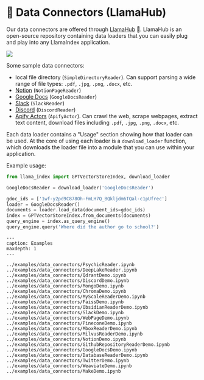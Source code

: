 # 🔌 Data Connectors (LlamaHub)

Our data connectors are offered through [LlamaHub](https://llamahub.ai/) 🦙. 
LlamaHub is an open-source repository containing data loaders that you can easily plug and play into any LlamaIndex application.

![](/_static/data_connectors/llamahub.png)


Some sample data connectors:
- local file directory (`SimpleDirectoryReader`). Can support parsing a wide range of file types: `.pdf`, `.jpg`, `.png`, `.docx`, etc.
- [Notion](https://developers.notion.com/) (`NotionPageReader`)
- [Google Docs](https://developers.google.com/docs/api) (`GoogleDocsReader`)
- [Slack](https://api.slack.com/) (`SlackReader`)
- [Discord](https://discord.com/developers/docs/intro) (`DiscordReader`)
- [Apify Actors](https://llamahub.ai/l/apify-actor) (`ApifyActor`). Can crawl the web, scrape webpages, extract text content, download files including `.pdf`, `.jpg`, `.png`, `.docx`, etc.

Each data loader contains a "Usage" section showing how that loader can be used. At the core of using each loader is a `download_loader` function, which
downloads the loader file into a module that you can use within your application.

Example usage:

```python
from llama_index import GPTVectorStoreIndex, download_loader

GoogleDocsReader = download_loader('GoogleDocsReader')

gdoc_ids = ['1wf-y2pd9C878Oh-FmLH7Q_BQkljdm6TQal-c1pUfrec']
loader = GoogleDocsReader()
documents = loader.load_data(document_ids=gdoc_ids)
index = GPTVectorStoreIndex.from_documents(documents)
query_engine = index.as_query_engine()
query_engine.query('Where did the author go to school?')
```

```{toctree}
---
caption: Examples
maxdepth: 1
---

../examples/data_connectors/PsychicReader.ipynb
../examples/data_connectors/DeepLakeReader.ipynb
../examples/data_connectors/QdrantDemo.ipynb
../examples/data_connectors/DiscordDemo.ipynb
../examples/data_connectors/MongoDemo.ipynb
../examples/data_connectors/ChromaDemo.ipynb
../examples/data_connectors/MyScaleReaderDemo.ipynb
../examples/data_connectors/FaissDemo.ipynb
../examples/data_connectors/ObsidianReaderDemo.ipynb
../examples/data_connectors/SlackDemo.ipynb
../examples/data_connectors/WebPageDemo.ipynb
../examples/data_connectors/PineconeDemo.ipynb
../examples/data_connectors/MboxReaderDemo.ipynb
../examples/data_connectors/MilvusReaderDemo.ipynb
../examples/data_connectors/NotionDemo.ipynb
../examples/data_connectors/GithubRepositoryReaderDemo.ipynb
../examples/data_connectors/GoogleDocsDemo.ipynb
../examples/data_connectors/DatabaseReaderDemo.ipynb
../examples/data_connectors/TwitterDemo.ipynb
../examples/data_connectors/WeaviateDemo.ipynb
../examples/data_connectors/MakeDemo.ipynb
```

